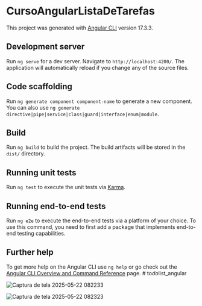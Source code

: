 # CursoAngularListaDeTarefas

This project was generated with [Angular CLI](https://github.com/angular/angular-cli) version 17.3.3.

## Development server

Run `ng serve` for a dev server. Navigate to `http://localhost:4200/`. The application will automatically reload if you change any of the source files.

## Code scaffolding

Run `ng generate component component-name` to generate a new component. You can also use `ng generate directive|pipe|service|class|guard|interface|enum|module`.

## Build

Run `ng build` to build the project. The build artifacts will be stored in the `dist/` directory.

## Running unit tests

Run `ng test` to execute the unit tests via [Karma](https://karma-runner.github.io).

## Running end-to-end tests

Run `ng e2e` to execute the end-to-end tests via a platform of your choice. To use this command, you need to first add a package that implements end-to-end testing capabilities.

## Further help

To get more help on the Angular CLI use `ng help` or go check out the [Angular CLI Overview and Command Reference](https://angular.io/cli) page.
#   t o _ d o _ l i s t _ a n g u l a r 

 
 ![Captura de tela 2025-05-22 082233](https://github.com/user-attachments/assets/997861dd-2c30-431c-b658-a6f8fa5b9a6c)

![Captura de tela 2025-05-22 082323](https://github.com/user-attachments/assets/265d1446-7f40-42ae-ac04-77931536c8d0)

